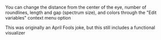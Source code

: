 You can change the distance from the center of the eye, number of roundlines, length and gap (spectrum size), and colors through the "Edit variables" context menu option

This was originally an April Fools joke, but this still includes a functional visualizer
